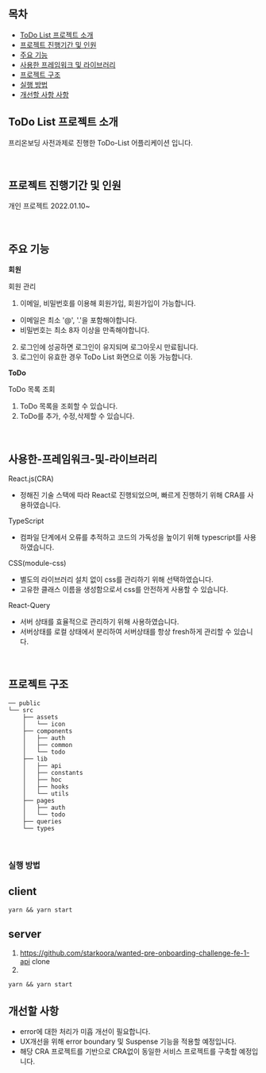

## 목차

- [ToDo List 프로젝트 소개](#todo-list-프로젝트-소개)
- [프로젝트 진행기간 및 인원](#프로젝트-진행기간-및-인원)
- [주요 기능](#주요-기능)
- [사용한 프레임워크 및 라이브러리](#사용한-프레임워크-및-라이브러리)
- [프로젝트 구조](#프로젝트-구조)
- [실행 방법](#실행-방법)
- [개선할 사항 사항](#개선할-사항)

## ToDo List 프로젝트 소개
프리온보딩 사전과제로 진행한 ToDo-List 어플리케이션 입니다.

<br/>

## 프로젝트 진행기간 및 인원

개인 프로젝트
2022.01.10~ 

<br/>

## 주요 기능

**회원**

회원 관리

1. 이메일, 비밀번호를 이용해 회원가입, 회원가입이 가능합니다.
  - 이메일은 최소 '@', '.'을 포함해야합니다.
  - 비밀번호는 최소 8자 이상을 만족해야합니다.
2. 로그인에 성공하면 로그인이 유지되며 로그아웃시 만료됩니다.
3. 로그인이 유효한 경우 ToDo List 화면으로 이동 가능합니다.

**ToDo**

ToDo 목록 조회
1. ToDo 목록을  조회할 수 있습니다.
2. ToDo를 추가, 수정,삭제할 수 있습니다.

<br/>

## 사용한-프레임워크-및-라이브러리

React.js(CRA)
- 정해진 기술 스택에 따라 React로 진행되었으며, 빠르게 진행하기 위해 CRA를 사용하였습니다.

TypeScript
- 컴파일 단계에서 오류를 추적하고 코드의 가독성을 높이기 위해 typescript를 사용하였습니다. 

CSS(module-css)
- 별도의 라이브러리 설치 없이 css를 관리하기 위해 선택하였습니다.
- 고유한 클래스 이름을 생성함으로서 css를 안전하게 사용할 수 있습니다.

React-Query
- 서버 상태를 효율적으로 관리하기 위해 사용하였습니다.
- 서버상태를 로컬 상태에서 분리하여 서버상태를 항상 fresh하게 관리할 수 있습니다.

<br/>

## 프로젝트 구조

```
── public
└── src
    ├── assets
    │   └── icon
    ├── components
    │   ├── auth
    │   ├── common
    │   └── todo
    ├── lib
    │   ├── api
    │   ├── constants
    │   ├── hoc
    │   ├── hooks
    │   └── utils
    ├── pages
    │   ├── auth
    │   └── todo
    ├── queries
    └── types
```

<br/>

### 실행 방법
## client

 ```
yarn && yarn start
```

## server
1. https://github.com/starkoora/wanted-pre-onboarding-challenge-fe-1-api clone 
2.
 ```
yarn && yarn start
```

## 개선할 사항

- error에 대한 처리가 미흡 개선이 필요합니다.
- UX개선을 위해 error boundary 및 Suspense 기능을 적용할 예정입니다.
- 해당 CRA 프로젝트를 기반으로 CRA없이 동일한 서비스 프로젝트를 구축할 예정입니다.



